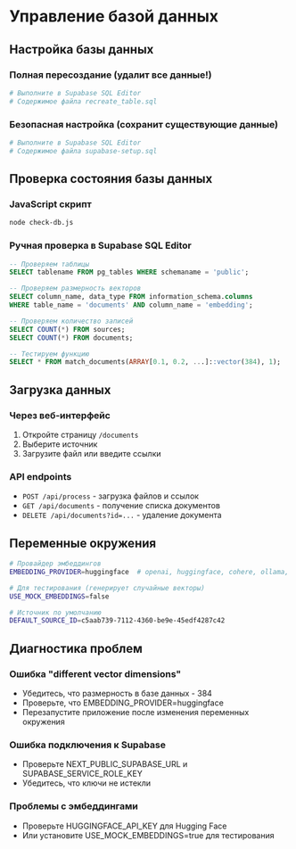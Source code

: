 # Управление базой данных

## Настройка базы данных

### Полная пересоздание (удалит все данные!)
```bash
# Выполните в Supabase SQL Editor
# Содержимое файла recreate_table.sql
```

### Безопасная настройка (сохранит существующие данные)
```bash
# Выполните в Supabase SQL Editor
# Содержимое файла supabase-setup.sql
```

## Проверка состояния базы данных

### JavaScript скрипт
```bash
node check-db.js
```

### Ручная проверка в Supabase SQL Editor
```sql
-- Проверяем таблицы
SELECT tablename FROM pg_tables WHERE schemaname = 'public';

-- Проверяем размерность векторов
SELECT column_name, data_type FROM information_schema.columns
WHERE table_name = 'documents' AND column_name = 'embedding';

-- Проверяем количество записей
SELECT COUNT(*) FROM sources;
SELECT COUNT(*) FROM documents;

-- Тестируем функцию
SELECT * FROM match_documents(ARRAY[0.1, 0.2, ...]::vector(384), 1);
```

## Загрузка данных

### Через веб-интерфейс
1. Откройте страницу `/documents`
2. Выберите источник
3. Загрузите файл или введите ссылки

### API endpoints
- `POST /api/process` - загрузка файлов и ссылок
- `GET /api/documents` - получение списка документов
- `DELETE /api/documents?id=...` - удаление документа

## Переменные окружения

```bash
# Провайдер эмбеддингов
EMBEDDING_PROVIDER=huggingface  # openai, huggingface, cohere, ollama, mock

# Для тестирования (генерирует случайные векторы)
USE_MOCK_EMBEDDINGS=false

# Источник по умолчанию
DEFAULT_SOURCE_ID=c5aab739-7112-4360-be9e-45edf4287c42
```

## Диагностика проблем

### Ошибка "different vector dimensions"
- Убедитесь, что размерность в базе данных - 384
- Проверьте, что EMBEDDING_PROVIDER=huggingface
- Перезапустите приложение после изменения переменных окружения

### Ошибка подключения к Supabase
- Проверьте NEXT_PUBLIC_SUPABASE_URL и SUPABASE_SERVICE_ROLE_KEY
- Убедитесь, что ключи не истекли

### Проблемы с эмбеддингами
- Проверьте HUGGINGFACE_API_KEY для Hugging Face
- Или установите USE_MOCK_EMBEDDINGS=true для тестирования